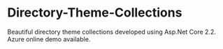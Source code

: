 # Directory-Theme-Collections
Beautiful directory theme collections developed using Asp.Net Core 2.2. Azure online demo available.
